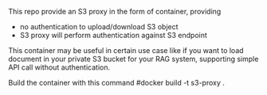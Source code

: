 This repo provide an S3 proxy in the form of container, providing
- no authentication to upload/download S3 object
- S3 proxy will perform authentication against S3 endpoint

This container may be useful in certain use case like if you want to load document in your private S3 bucket for your RAG system, supporting simple API call without authentication.

Build the container with this command
#docker build -t s3-proxy .
